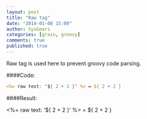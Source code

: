 ```yaml
---
layout: post
title: "Raw tag"
date: "2014-01-08 15:00"
author: SysGears
categories: [grain, groovy]
comments: true
published: true
---
```


<!--more-->

Raw tag is used here to prevent groovy code parsing.

####Code:

```jsp
<%= raw text: '${ 2 + 2 }' %> = ${ 2 + 2 }
```

####Result:

<%= raw text: '${ 2 + 2 }' %> = ${ 2 + 2 }